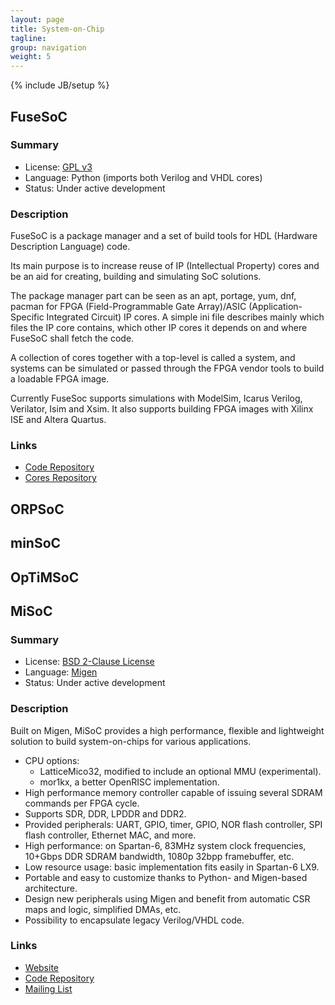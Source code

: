 ```yaml
---
layout: page
title: System-on-Chip
tagline:
group: navigation
weight: 5
---
```

{% include JB/setup %}

## <a id="fusesoc" /> FuseSoC

### Summary

 * License: [GPL v3](https://opensource.org/licenses/GPL-3.0)
 * Language: Python (imports both Verilog and VHDL cores)
 * Status: Under active development

### Description

FuseSoC is a package manager and a set of build tools for HDL
(Hardware Description Language) code.

Its main purpose is to increase reuse of IP (Intellectual Property)
cores and be an aid for creating, building and simulating SoC
solutions.

The package manager part can be seen as an apt, portage, yum, dnf,
pacman for FPGA (Field-Programmable Gate Array)/ASIC
(Application-Specific Integrated Circuit) IP cores.  A simple ini file
describes mainly which files the IP core contains, which other IP
cores it depends on and where FuseSoC shall fetch the code.

A collection of cores together with a top-level is called a system,
and systems can be simulated or passed through the FPGA vendor tools
to build a loadable FPGA image.

Currently FuseSoc supports simulations with ModelSim, Icarus Verilog,
Verilator, Isim and Xsim. It also supports building FPGA images with
Xilinx ISE and Altera Quartus.

### Links

 * [Code Repository](https://github.com/olofk/fusesoc)
 * [Cores Repository](https://github.com/openrisc/orpsoc-cores)

## <a id="orpsoc" /> ORPSoC

## <a id="minsoc" /> minSoC

## <a id="optimsoc" /> OpTiMSoC

## <a id="misoc" /> MiSoC

### Summary

 * License: [BSD 2-Clause License](https://opensource.org/licenses/BSD-2-Clause)
 * Language: [Migen](https://m-labs.hk/gateware.html)
 * Status: Under active development

### Description

Built on Migen, MiSoC provides a high performance, flexible and
lightweight solution to build system-on-chips for various
applications.

 * CPU options:
   * LatticeMico32, modified to include an optional MMU (experimental).
   * mor1kx, a better OpenRISC implementation.
 * High performance memory controller capable of issuing several SDRAM
   commands per FPGA cycle.
 * Supports SDR, DDR, LPDDR and DDR2.
 * Provided peripherals: UART, GPIO, timer, GPIO, NOR flash
   controller, SPI flash controller, Ethernet MAC, and more.
 * High performance: on Spartan-6, 83MHz system clock frequencies,
   10+Gbps DDR SDRAM bandwidth, 1080p 32bpp framebuffer, etc.
 * Low resource usage: basic implementation fits easily in Spartan-6 LX9.
 * Portable and easy to customize thanks to Python- and Migen-based
   architecture.
 * Design new peripherals using Migen and benefit from automatic CSR
   maps and logic, simplified DMAs, etc.
 * Possibility to encapsulate legacy Verilog/VHDL code.

### Links

 * [Website](https://m-labs.hk/gateware.html)
 * [Code Repository](https://github.com/m-labs/misoc)
 * [Mailing List](https://ssl.serverraum.org/lists/listinfo/devel)

